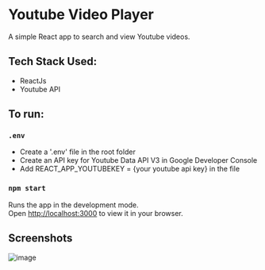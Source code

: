 # Youtube Video Player

A simple React app to search and view Youtube videos.

## Tech Stack Used:
- ReactJs
- Youtube API

## To run:
### `.env`

- Create a '.env' file in the root folder
- Create an API key for Youtube Data API V3 in Google Developer Console
- Add REACT_APP_YOUTUBEKEY = {your youtube api key} in the file
### `npm start`

Runs the app in the development mode.\
Open [http://localhost:3000](http://localhost:3000) to view it in your browser.

## Screenshots
![image](https://user-images.githubusercontent.com/62465343/199080848-7643a4e8-abbf-44d6-8c29-f6aa49808443.png)

